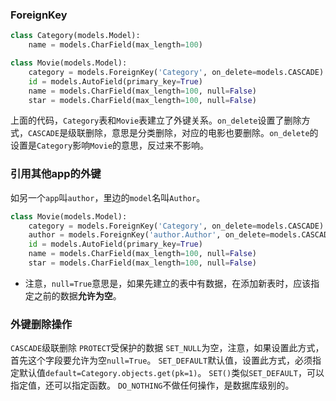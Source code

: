 ### ForeignKey

```python
class Category(models.Model):
    name = models.CharField(max_length=100)

class Movie(models.Model):
    category = models.ForeignKey('Category', on_delete=models.CASCADE)
    id = models.AutoField(primary_key=True)
    name = models.CharField(max_length=100, null=False)
    star = models.CharField(max_length=100, null=False)
```
上面的代码，`Category`表和`Movie`表建立了外键关系。`on_delete`设置了删除方式，`CASCADE`是级联删除，意思是分类删除，对应的电影也要删除。`on_delete`的设置是`Category`影响`Movie`的意思，反过来不影响。

### 引用其他app的外键
如另一个`app`叫`author`，里边的`model`名叫`Author`。

```python
class Movie(models.Model):
    category = models.ForeignKey('Category', on_delete=models.CASCADE)
    author = models.ForeignKey('author.Author', on_delete=models.CASCADE, null=True)
    id = models.AutoField(primary_key=True)
    name = models.CharField(max_length=100, null=False)
    star = models.CharField(max_length=100, null=False)
```
* 注意，`null=True`意思是，如果先建立的表中有数据，在添加新表时，应该指定之前的数据**允许为空**。

### 外键删除操作
`CASCADE`级联删除
`PROTECT`受保护的数据
`SET_NULL`为空，注意，如果设置此方式，首先这个字段要允许为空`null=True`。
`SET_DEFAULT`默认值，设置此方式，必须指定默认值`default=Category.objects.get(pk=1)`。
`SET()`类似`SET_DEFAULT`，可以指定值，还可以指定函数。
`DO_NOTHING`不做任何操作，是数据库级别的。
